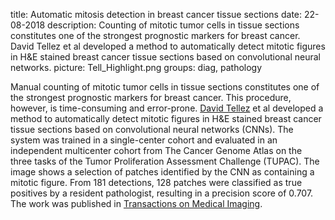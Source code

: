 title: Automatic mitosis detection in breast cancer tissue sections
date: 22-08-2018
description: Counting of mitotic tumor cells in tissue sections constitutes one of the strongest prognostic markers for breast cancer. David Tellez et al developed a method to automatically detect mitotic figures in H&E stained breast cancer tissue sections based on convolutional neural networks.
picture: Tell_Highlight.png
groups: diag, pathology

Manual counting of mitotic tumor cells in tissue sections constitutes one of the strongest prognostic markers for breast cancer. This procedure, however, is time-consuming and error-prone. <a href="https://diagnijmegen.github.io/website-pathology/members/david-tellez/">David Tellez</a> et al developed a method to automatically detect mitotic figures in H&E stained breast cancer tissue sections based on convolutional neural networks (CNNs). The system was trained in a single-center cohort and evaluated in an independent multicenter cohort from The Cancer Genome Atlas on the three tasks of the Tumor Proliferation Assessment Challenge (TUPAC). The image shows a selection of patches identified by the CNN as containing a mitotic figure. From 181 detections, 128 patches were classified as true positives by a resident pathologist, resulting in a precision score of 0.707. The work was published in <a href="https://ieeexplore.ieee.org/document/8327641/">Transactions on Medical Imaging</a>.
